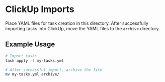 # ClickUp Imports

Place YAML files for task creation in this directory. After successfully importing tasks into ClickUp, move the YAML files to the `archive` directory.

## Example Usage
```bash
# Import tasks
task apply -f my-tasks.yml

# After successful import, archive the file
mv my-tasks.yml archive/
```
